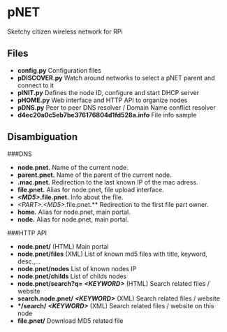 pNET
====
Sketchy citizen wireless network for RPi

Files
-----
- **config.py**     Configuration files
- **pDISCOVER.py**  Watch around networks to select a pNET parent and connect to it
- **pINIT.py**      Defines the node ID, configure and start DHCP server
- **pHOME.py**      Web interface and HTTP API to organize nodes
- **pDNS.py**		Peer to peer DNS resolver / Domain Name conflict resolver
- **d4ec20a0c5eb7be376176804d1fd528a.info**		File info sample

Disambiguation
--------------
###DNS
- **node.pnet.**		Name of the current node.
- **parent.pnet.**	Name of the parent of the current node.
- **<MAC ADRESS>.mac.pnet.** Redirection to the last known IP of the mac adress.
- **file.pnet.**		Alias for node.pnet, file upload interface.
- ***\<MD5\>*.file.pnet.** Info about the file.
- ***\<PART\>*.*\<MD5\>*.file.pnet.** Redirection to the first file part owner.
- **home.**			Alias for node.pnet, main portal.
- **node.**			Alias for node.pnet, main portal.

###HTTP API
- **node.pnet/** (HTML) Main portal
- **node.pnet/files** (XML) List of known md5 files with title, keyword, desc.,...
- **node.pnet/nodes** List of known nodes IP
- **node.pnet/childs** List of childs nodes
- **node.pnet/search?q=** ***\<KEYWORD\>*** (HTML) Search <KEYWORD> related files / website
- **search.node.pnet/** ***\<KEYWORD\>*** (XML) Search <KEYWORD> related files / website
- **\*/search/** ***\<KEYWORD\>*** (XML) Search <KEYWORD> related files / website on this node
- **file.pnet/<MD5>** Download MD5 related file
